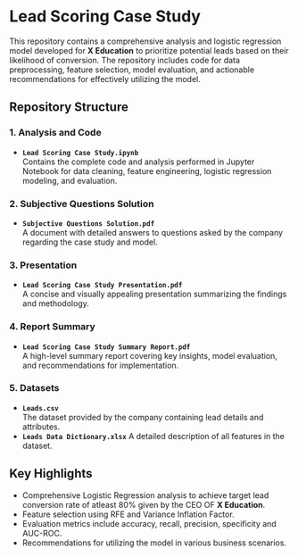 # Lead Scoring Case Study

This repository contains a comprehensive analysis and logistic regression model developed for **X Education** to prioritize potential leads based on their likelihood of conversion. The repository includes code for data preprocessing, feature selection, model evaluation, and actionable recommendations for effectively utilizing the model.

## Repository Structure

### 1. Analysis and Code
- **`Lead Scoring Case Study.ipynb`**  
  Contains the complete code and analysis performed in Jupyter Notebook for data cleaning, feature engineering, logistic regression modeling, and evaluation.

### 2. Subjective Questions Solution
- **`Subjective Questions Solution.pdf`**  
  A document with detailed answers to questions asked by the company regarding the case study and model.

### 3. Presentation
- **`Lead Scoring Case Study Presentation.pdf`**  
  A concise and visually appealing presentation summarizing the findings and methodology.

### 4. Report Summary
- **`Lead Scoring Case Study Summary Report.pdf`**  
  A high-level summary report covering key insights, model evaluation, and recommendations for implementation.

### 5. Datasets
- **`Leads.csv`**  
  The dataset provided by the company containing lead details and attributes.  
- **`Leads Data Dictionary.xlsx`** 
  A detailed description of all features in the dataset.

## Key Highlights
- Comprehensive Logistic Regression analysis to achieve target lead conversion rate of atleast 80% given by the CEO OF **X Education**.
- Feature selection using RFE and Variance Inflation Factor.
- Evaluation metrics include accuracy, recall, precision, specificity and AUC-ROC.
- Recommendations for utilizing the model in various business scenarios.

